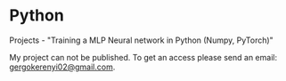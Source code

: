 # Python
Projects - "Training a MLP Neural network in Python (Numpy, PyTorch)"


My project can not be published. To get an access please send an email: gergokerenyi02@gmail.com.
